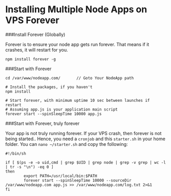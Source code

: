 # Installing Multiple Node Apps on VPS Forever

###Install Forever (Globally)

Forever is to ensure your node app gets run forever. That means if it crashes, it will restart for you.
```
npm install forever -g
```

###Start with Forever

```
cd /var/www/nodeapp.com/       // Goto Your NodeApp path

# Install the packages, if you haven't
npm install

# Start forever, with minimum uptime 10 sec between launches if restart
# Assuming app.js is your application main script
forever start --spinSleepTime 10000 app.js
```
###Start with Forever, truly forever

Your app is not truly running forever.
If your VPS crash, then forever is not being started..
Hence, you need a ```cronjob``` and this ```starter.sh``` in your home folder. You can ```nano ~/starter.sh``` and copy the following:

```
#!/bin/sh

if [ $(ps -e -o uid,cmd | grep $UID | grep node | grep -v grep | wc -l | tr -s "\n") -eq 0 ]
then
        export PATH=/usr/local/bin:$PATH
        forever start --spinSleepTime 10000 --sourceDir /var/www/nodeapp.com app.js >> /var/www/nodeapp.com/log.txt 2>&1
fi
```
